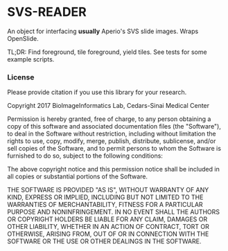 # SVS-READER

An object for interfacing __usually__ Aperio's SVS slide images. Wraps OpenSlide.

TL;DR:
Find foreground, tile foreground, yield tiles. See tests for some example scripts.

### License
Please provide citation if you use this library for your research.

Copyright 2017 BioImageInformatics Lab, Cedars-Sinai Medical Center

Permission is hereby granted, free of charge, to any person obtaining a copy of this software and associated documentation files (the "Software"), to deal in the Software without restriction, including without limitation the rights to use, copy, modify, merge, publish, distribute, sublicense, and/or sell copies of the Software, and to permit persons to whom the Software is furnished to do so, subject to the following conditions:

The above copyright notice and this permission notice shall be included in all copies or substantial portions of the Software.

THE SOFTWARE IS PROVIDED "AS IS", WITHOUT WARRANTY OF ANY KIND, EXPRESS OR IMPLIED, INCLUDING BUT NOT LIMITED TO THE WARRANTIES OF MERCHANTABILITY, FITNESS FOR A PARTICULAR PURPOSE AND NONINFRINGEMENT. IN NO EVENT SHALL THE AUTHORS OR COPYRIGHT HOLDERS BE LIABLE FOR ANY CLAIM, DAMAGES OR OTHER LIABILITY, WHETHER IN AN ACTION OF CONTRACT, TORT OR OTHERWISE, ARISING FROM, OUT OF OR IN CONNECTION WITH THE SOFTWARE OR THE USE OR OTHER DEALINGS IN THE SOFTWARE.
